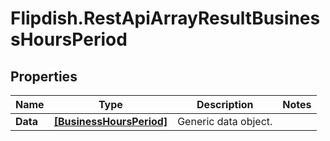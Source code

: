 # Flipdish.RestApiArrayResultBusinessHoursPeriod

## Properties

Name | Type | Description | Notes
------------ | ------------- | ------------- | -------------
**Data** | [**[BusinessHoursPeriod]**](BusinessHoursPeriod.md) | Generic data object. | 


